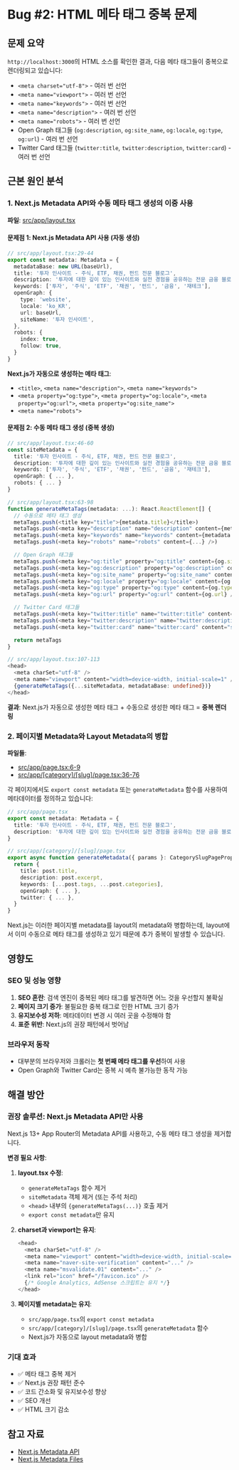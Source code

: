 # Bug #2: HTML 메타 태그 중복 문제

## 문제 요약

`http://localhost:3000`의 HTML 소스를 확인한 결과, 다음 메타 태그들이 중복으로 렌더링되고 있습니다:

- `<meta charset="utf-8">` - 여러 번 선언
- `<meta name="viewport">` - 여러 번 선언
- `<meta name="keywords">` - 여러 번 선언
- `<meta name="description">` - 여러 번 선언
- `<meta name="robots">` - 여러 번 선언
- Open Graph 태그들 (`og:description`, `og:site_name`, `og:locale`, `og:type`, `og:url`) - 여러 번 선언
- Twitter Card 태그들 (`twitter:title`, `twitter:description`, `twitter:card`) - 여러 번 선언

## 근본 원인 분석

### 1. Next.js Metadata API와 수동 메타 태그 생성의 이중 사용

**파일**: [src/app/layout.tsx](../../src/app/layout.tsx)

#### 문제점 1: Next.js Metadata API 사용 (자동 생성)

```typescript
// src/app/layout.tsx:29-44
export const metadata: Metadata = {
  metadataBase: new URL(baseUrl),
  title: '투자 인사이트 - 주식, ETF, 채권, 펀드 전문 블로그',
  description: '투자에 대한 깊이 있는 인사이트와 실전 경험을 공유하는 전문 금융 블로그입니다.',
  keywords: ['투자', '주식', 'ETF', '채권', '펀드', '금융', '재테크'],
  openGraph: {
    type: 'website',
    locale: 'ko_KR',
    url: baseUrl,
    siteName: '투자 인사이트',
  },
  robots: {
    index: true,
    follow: true,
  }
}
```

**Next.js가 자동으로 생성하는 메타 태그**:
- `<title>`, `<meta name="description">`, `<meta name="keywords">`
- `<meta property="og:type">`, `<meta property="og:locale">`, `<meta property="og:url">`, `<meta property="og:site_name">`
- `<meta name="robots">`

#### 문제점 2: 수동 메타 태그 생성 (중복 생성)

```typescript
// src/app/layout.tsx:46-60
const siteMetadata = {
  title: '투자 인사이트 - 주식, ETF, 채권, 펀드 전문 블로그',
  description: '투자에 대한 깊이 있는 인사이트와 실전 경험을 공유하는 전문 금융 블로그입니다.',
  keywords: ['투자', '주식', 'ETF', '채권', '펀드', '금융', '재테크'],
  openGraph: { ... },
  robots: { ... }
}

// src/app/layout.tsx:63-98
function generateMetaTags(metadata: ...): React.ReactElement[] {
  // 수동으로 메타 태그 생성
  metaTags.push(<title key="title">{metadata.title}</title>)
  metaTags.push(<meta key="description" name="description" content={metadata.description} />)
  metaTags.push(<meta key="keywords" name="keywords" content={metadata.keywords.join(', ')} />)
  metaTags.push(<meta key="robots" name="robots" content={...} />)

  // Open Graph 태그들
  metaTags.push(<meta key="og:title" property="og:title" content={og.siteName} />)
  metaTags.push(<meta key="og:description" property="og:description" content={metadata.description} />)
  metaTags.push(<meta key="og:site_name" property="og:site_name" content={og.siteName} />)
  metaTags.push(<meta key="og:locale" property="og:locale" content={og.locale} />)
  metaTags.push(<meta key="og:type" property="og:type" content={og.type} />)
  metaTags.push(<meta key="og:url" property="og:url" content={og.url} />)

  // Twitter Card 태그들
  metaTags.push(<meta key="twitter:title" name="twitter:title" content={metadata.title} />)
  metaTags.push(<meta key="twitter:description" name="twitter:description" content={metadata.description} />)
  metaTags.push(<meta key="twitter:card" name="twitter:card" content="summary" />)

  return metaTags
}

// src/app/layout.tsx:107-113
<head>
  <meta charSet="utf-8" />
  <meta name="viewport" content="width=device-width, initial-scale=1" />
  {generateMetaTags({...siteMetadata, metadataBase: undefined})}
</head>
```

**결과**: Next.js가 자동으로 생성한 메타 태그 + 수동으로 생성한 메타 태그 = **중복 렌더링**

### 2. 페이지별 Metadata와 Layout Metadata의 병합

**파일들**:
- [src/app/page.tsx:6-9](../../src/app/page.tsx#L6-L9)
- [src/app/[category]/[slug]/page.tsx:36-76](../../src/app/[category]/[slug]/page.tsx#L36-L76)

각 페이지에서도 `export const metadata` 또는 `generateMetadata` 함수를 사용하여 메타데이터를 정의하고 있습니다:

```typescript
// src/app/page.tsx
export const metadata: Metadata = {
  title: '투자 인사이트 - 주식, ETF, 채권, 펀드 전문 블로그',
  description: '투자에 대한 깊이 있는 인사이트와 실전 경험을 공유하는 전문 금융 블로그입니다.',
}

// src/app/[category]/[slug]/page.tsx
export async function generateMetadata({ params }: CategorySlugPageProps): Promise<Metadata> {
  return {
    title: post.title,
    description: post.excerpt,
    keywords: [...post.tags, ...post.categories],
    openGraph: { ... },
    twitter: { ... },
  }
}
```

Next.js는 이러한 페이지별 metadata를 layout의 metadata와 병합하는데, layout에서 이미 수동으로 메타 태그를 생성하고 있기 때문에 추가 중복이 발생할 수 있습니다.

## 영향도

### SEO 및 성능 영향

1. **SEO 혼란**: 검색 엔진이 중복된 메타 태그를 발견하면 어느 것을 우선할지 불확실
2. **페이지 크기 증가**: 불필요한 중복 태그로 인한 HTML 크기 증가
3. **유지보수성 저하**: 메타데이터 변경 시 여러 곳을 수정해야 함
4. **표준 위반**: Next.js의 권장 패턴에서 벗어남

### 브라우저 동작

- 대부분의 브라우저와 크롤러는 **첫 번째 메타 태그를 우선**하여 사용
- Open Graph와 Twitter Card는 중복 시 예측 불가능한 동작 가능

## 해결 방안

### 권장 솔루션: Next.js Metadata API만 사용

Next.js 13+ App Router의 Metadata API를 사용하고, 수동 메타 태그 생성을 제거합니다.

**변경 필요 사항**:

1. **layout.tsx 수정**:
   - `generateMetaTags` 함수 제거
   - `siteMetadata` 객체 제거 (또는 주석 처리)
   - `<head>` 내부의 `{generateMetaTags(...)}` 호출 제거
   - `export const metadata`만 유지

2. **charset과 viewport는 유지**:
   ```typescript
   <head>
     <meta charSet="utf-8" />
     <meta name="viewport" content="width=device-width, initial-scale=1" />
     <meta name="naver-site-verification" content="..." />
     <meta name="msvalidate.01" content="..." />
     <link rel="icon" href="/favicon.ico" />
     {/* Google Analytics, AdSense 스크립트는 유지 */}
   </head>
   ```

3. **페이지별 metadata는 유지**:
   - `src/app/page.tsx`의 `export const metadata`
   - `src/app/[category]/[slug]/page.tsx`의 `generateMetadata` 함수
   - Next.js가 자동으로 layout metadata와 병합

### 기대 효과

- ✅ 메타 태그 중복 제거
- ✅ Next.js 권장 패턴 준수
- ✅ 코드 간소화 및 유지보수성 향상
- ✅ SEO 개선
- ✅ HTML 크기 감소

## 참고 자료

- [Next.js Metadata API](https://nextjs.org/docs/app/building-your-application/optimizing/metadata)
- [Next.js Metadata Files](https://nextjs.org/docs/app/api-reference/file-conventions/metadata)
